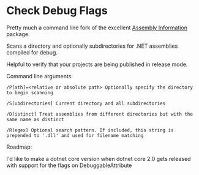 # Check Debug Flags

Pretty much a command line fork of the excellent [Assembly Information](https://github.com/jozefizso/AssemblyInformation) package.

Scans a directory and optionally subdirectories for .NET assemblies compiled for debug.

Helpful to verify that your projects are being published in release mode.

Command line arguments:

```
/P[ath]=<relative or absolute path> Optionally specify the directory to begin scanning

/S[ubdirectories] Current directory and all subdirectories

/D[istinct] Treat assemblies from different directories but with the same name as distinct

/R[egex] Optional search pattern. If included, this string is prepended to '.dll' and used for filename matching
```

Roadmap:

I'd like to make a dotnet core version when dotnet core 2.0 gets released with support for the flags on DebuggableAttribute

